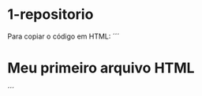 # 1-repositorio

Para copiar o código em HTML:
´´´
<html>
  <h1>Meu primeiro arquivo HTML</h1>
</html>
´´´
